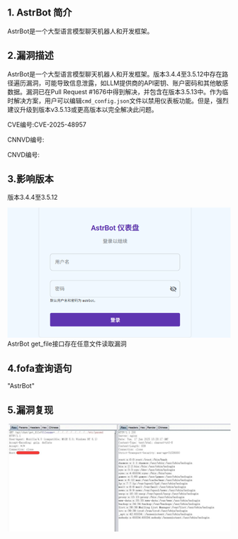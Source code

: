 ## 1. AstrBot 简介

AstrBot是一个大型语言模型聊天机器人和开发框架。

## 2.漏洞描述

AstrBot是一个大型语言模型聊天机器人和开发框架。版本3.4.4至3.5.12中存在路径遍历漏洞，可能导致信息泄露，如LLM提供商的API密钥、账户密码和其他敏感数据。漏洞已在Pull Request #1676中得到解决，并包含在版本3.5.13中。作为临时解决方案，用户可以编辑`cmd_config.json`文件以禁用仪表板功能。但是，强烈建议升级到版本v3.5.13或更高版本以完全解决此问题。

CVE编号:CVE-2025-48957

CNNVD编号:

CNVD编号:

## 3.影响版本

版本3.4.4至3.5.12

![AstrBot get_file接口存在任意文件读取漏洞](AstrBot%20get_file%E6%8E%A5%E5%8F%A3%E5%AD%98%E5%9C%A8%E4%BB%BB%E6%84%8F%E6%96%87%E4%BB%B6%E8%AF%BB%E5%8F%96%E6%BC%8F%E6%B4%9ECVE-2025-48957%20.assets/640.png)AstrBot get_file接口存在任意文件读取漏洞

## 4.fofa查询语句

"AstrBot"

## 5.漏洞复现



![图片](AstrBot%20get_file%E6%8E%A5%E5%8F%A3%E5%AD%98%E5%9C%A8%E4%BB%BB%E6%84%8F%E6%96%87%E4%BB%B6%E8%AF%BB%E5%8F%96%E6%BC%8F%E6%B4%9ECVE-2025-48957%20.assets/640-1750214164156-1.jpeg)

## 